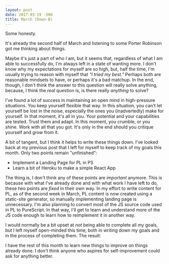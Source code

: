 ```yaml
---
layout: post
date: 2017-03-19 -500
title: March (Down-B)
---
```

Some honesty. 

It's already the second half of March and listening to some Porter Robinson got me thinking about things.

Maybe it's just a part of who I am, but it seems that, regardless of what I am able to successfully do, I'm always left in a state of wanting more. I don't know why my expectations for myself are so high, but, half the time, I'm usually trying to reason with myself that *"I tried my best."* Perhaps both are reasonable mindsets to have, or perhaps it's a bad matchup. In the end, though, I don't think the answer to this question will really solve anything, because, I think the *real* question is, is there really *anything* to solve?

I've found a lot of success in maintaining an open mind in high-pressure situations. You keep yourself flexible that way. In this situation, you can't let yourself be lost in the noise, especially the ones you (inadvertedly) make for yourself. In that moment, it's all in you. Your potential and your capabilities are tested. Trust them and adapt. In this moment, you crumble, or you shine. Work with all that you got. It's only in the end should you critique yourself and grow from it.

A bit of tangent, but I think it helps to write these things down. I've looked back at my previous post that I left for myself to keep track of my goals this month. Only two points remain "unfinished":

* Implement a Landing Page for PL in PS
* Learn a bit of Heroku to make a simple React App

The thing is, I don't think any of these points are *important* anymore. This is because with what I've already done and with what work I have left to do, these two points are *fixed* in their own way. In my effort to write content for PL, as of the second week in March, PL content is now created using a static-site generator, so manually implementing landing page is unnecessary. I'm also planning to convert most of the JS source code used in PL to PureScript. In that way, I'll get to learn and understand more of the JS code enough to learn how to reimplement it in another way.

I would normally be a bit upset at *not* being able to complete all my goals, but I left myself open-minded this time, both in writing down my goals and in the process of completing them. The result:

I have the rest of this month to learn new things to improve on things already done. I don't think anyone who aspires for self-improvement could ask for anything better.
